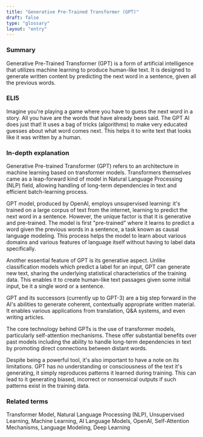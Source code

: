 ```yaml
---
title: "Generative Pre-Trained Transformer (GPT)"
draft: false
type: "glossary"
layout: "entry"
---
```


### Summary
Generative Pre-Trained Transformer (GPT) is a form of artificial intelligence that utilizes machine learning to produce human-like text. It is designed to generate written content by predicting the next word in a sentence, given all the previous words.

### ELI5
Imagine you're playing a game where you have to guess the next word in a story. All you have are the words that have already been said. The GPT AI does just that! It uses a bag of tricks (algorithms) to make very educated guesses about what word comes next. This helps it to write text that looks like it was written by a human. 

### In-depth explanation
Generative Pre-trained Transformer (GPT) refers to an architecture in machine learning based on transformer models. Transformers themselves came as a leap-forward kind of model in Natural Language Processing (NLP) field, allowing handling of long-term dependencies in text and efficient batch-learning process.

GPT model, produced by OpenAI, employs unsupervised learning: it's trained on a large corpus of text from the internet, learning to predict the next word in a sentence. However, the unique factor is that it is generative and pre-trained. The model is first "pre-trained" where it learns to predict a word given the previous words in a sentence, a task known as causal language modeling. This process helps the model to learn about various domains and various features of language itself without having to label data specifically.

Another essential feature of GPT is its generative aspect. Unlike classification models which predict a label for an input, GPT can generate new text, sharing the underlying statistical characteristics of the training data. This enables it to create human-like text passages given some initial input, be it a single word or a sentence.

GPT and its successors (currently up to GPT-3) are a big step forward in the AI's abilities to generate coherent, contextually appropriate written material. It enables various applications from translation, Q&A systems, and even writing articles.

The core technology behind GPTs is the use of transformer models, particularly self-attention mechanisms. These offer substantial benefits over past models including the ability to handle long-term dependencies in text by promoting direct connections between distant words.

Despite being a powerful tool, it's also important to have a note on its limitations. GPT has no understanding or consciousness of the text it's generating, it simply reproduces patterns it learned during training. This can lead to it generating biased, incorrect or nonsensical outputs if such patterns exist in the training data.

### Related terms
Transformer Model, Natural Language Processing (NLP), Unsupervised Learning, Machine Learning, AI Language Models, OpenAI, Self-Attention Mechanisms, Language Modeling, Deep Learning

